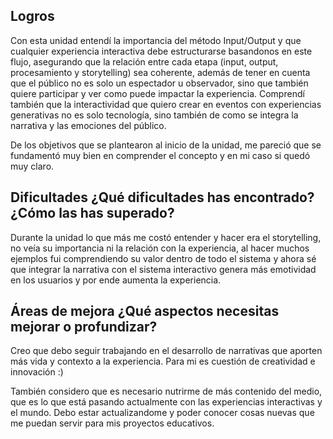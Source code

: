 Logros   
-
Con esta unidad entendí la importancia del método Input/Output y que cualquier experiencia interactiva debe estructurarse basandonos en este flujo, asegurando que la relación entre cada etapa (input, output, procesamiento y storytelling) sea coherente, además de tener en cuenta que el público no es solo un espectador u observador, sino que también quiere participar y ver como puede impactar la experiencia. Comprendí también que la interactividad que quiero crear en eventos con experiencias generativas no es solo tecnología, sino también de como se integra la narrativa y las emociones del público. 

De los objetivos que se plantearon al inicio de la unidad, me pareció que se fundamentó muy bien en comprender el concepto y en mi caso si quedó muy claro. 

Dificultades   ¿Qué dificultades has encontrado? ¿Cómo las has superado?
-
Durante la unidad lo que más me costó entender y hacer era el storytelling, no veía su importancia ni la relación con la experiencia, al hacer muchos ejemplos fui comprendiendo su valor dentro de todo el sistema y ahora sé que integrar la narrativa con el sistema interactivo genera más emotividad en los usuarios y por ende aumenta la experiencia. 


Áreas de mejora   ¿Qué aspectos necesitas mejorar o profundizar?
-
Creo que debo seguir trabajando en el desarrollo de narrativas que aporten más vida y contexto a la experiencia. Para mi es cuestión de creatividad e innovación :)

También considero que es necesario nutrirme de más contenido del medio, que es lo que está pasando actualmente con las experiencias interactivas y el mundo. Debo estar actualizandome y poder conocer cosas nuevas que me puedan servir para mis proyectos educativos. 
